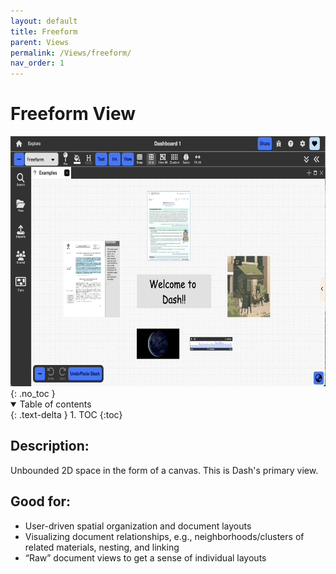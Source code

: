 ```yaml
---
layout: default
title: Freeform
parent: Views
permalink: /Views/freeform/
nav_order: 1
---
```


# Freeform View

<div class="img-container">
  <img src="../../assets/images/environment/views/freeform_view.gif" alt="overall environment" style="height:400px;"/>
</div>
{: .no_toc }

<details open markdown="block">
  <summary>
    Table of contents
  </summary>
  {: .text-delta }
1. TOC
{:toc}
</details>

## Description:

Unbounded 2D space in the form of a canvas. This is Dash's primary view.

## Good for:

- User-driven spatial organization and document layouts
- Visualizing document relationships, e.g., neighborhoods/clusters of related materials, nesting, and linking
- “Raw” document views to get a sense of individual layouts
